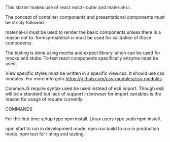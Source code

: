 This starter makes use of react react-router and material-ui.

The concept of container components and presentational components must be stricly followed.

material-ui must be used to render the basic components unless there is a reason not to. formsy-material-ui must be used for validation of those components.

The testing is done using mocha and expect library. sinon can be used for mocks and stubs.
To test react components specifically enzyme must be used.

View specific styles must be written in a specific view.css. It should use css modules. For more info goto https://github.com/css-modules/css-modules.

CommonJS require syntax used be used instead of es6 import. Though es6 will be a standard but lack of support in browser for import variables is the reason for usage of require currently.

COMMANDS

For the first time setup type npm install. Linux users type sudo npm install.

npm start to run in development mode.
npm run build to run in production mode.
npm test for linting and testing.
